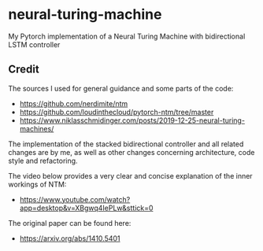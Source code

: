 # neural-turing-machine
My Pytorch implementation of a Neural Turing Machine with bidirectional LSTM controller

## Credit
The sources I used for general guidance and some parts of the code:

- https://github.com/nerdimite/ntm
- https://github.com/loudinthecloud/pytorch-ntm/tree/master
- https://www.niklasschmidinger.com/posts/2019-12-25-neural-turing-machines/

The implementation of the stacked bidirectional controller and all related changes are by me, as well as other changes concerning architecture, code style and refactoring.

The video below provides a very clear and concise explanation of the inner workings of NTM:

- https://www.youtube.com/watch?app=desktop&v=XBgwq4IePLw&sttick=0

The original paper can be found here:

- https://arxiv.org/abs/1410.5401